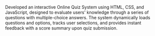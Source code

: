 Developed an interactive Online Quiz System using HTML, CSS, and JavaScript, designed to evaluate users' knowledge through a series of questions with multiple-choice answers. The system dynamically loads questions and options, tracks user selections, and provides instant feedback with a score summary upon quiz submission.
